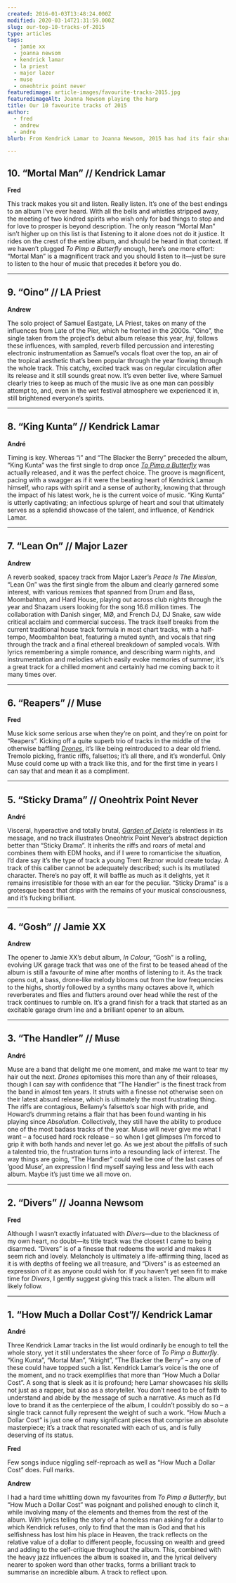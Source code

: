 ```yaml
---
created: 2016-01-03T13:48:24.000Z
modified: 2020-03-14T21:31:59.000Z
slug: our-top-10-tracks-of-2015
type: articles
tags:
  - jamie xx
  - joanna newsom
  - kendrick lamar
  - la priest
  - major lazer
  - muse
  - oneohtrix point never
featuredimage: article-images/favourite-tracks-2015.jpg
featuredimageAlt: Joanna Newsom playing the harp
title: Our 10 favourite tracks of 2015
author: 
  - fred
  - andrew
  - andre
blurb: From Kendrick Lamar to Joanna Newsom, 2015 has had its fair share of beautiful tracks. Here are our picks of the year.

---
```


## 10\. “Mortal Man” // Kendrick Lamar

**Fred**

This track makes you sit and listen. Really listen. It’s one of the best endings to an album I’ve ever heard. With all the bells and whistles stripped away, the meeting of two kindred spirits who wish only for bad things to stop and for love to prosper is beyond description. The only reason “Mortal Man” isn’t higher up on this list is that listening to it alone does not do it justice. It rides on the crest of the entire album, and should be heard in that context. If we haven’t plugged *To Pimp a Butterfly* enough, here’s one more effort: “Mortal Man” is a magnificent track and you should listen to it—just be sure to listen to the hour of music that precedes it before you do.

-----

## 9\. “Oino” // LA Priest

**Andrew**

The solo project of Samuel Eastgate, LA Priest, takes on many of the influences from Late of the Pier, which he fronted in the 2000s. “Oino”, the single taken from the project’s debut album release this year, *Inji*, follows these influences, with sampled, reverb filled percussion and interesting electronic instrumentation as Samuel’s vocals float over the top, an air of the tropical aesthetic that’s been popular through the year flowing through the whole track. This catchy, excited track was on regular circulation after its release and it still sounds great now. It’s even better live, where Samuel clearly tries to keep as much of the music live as one man can possibly attempt to, and, even in the wet festival atmosphere we experienced it in, still brightened everyone’s spirits.

-----

## 8\. “King Kunta” // Kendrick Lamar

**André**

Timing is key. Whereas “i” and “The Blacker the Berry” preceded the album, “King Kunta” was the first single to drop once [*To Pimp a Butterfly*](/reviews/kendrick-lamar-to-pimp-a-butterfly/) was actually released, and it was the perfect choice. The groove is magnificent, pacing with a swagger as if it were the beating heart of Kendrick Lamar himself, who raps with spirit and a sense of authority, knowing that through the impact of his latest work, he is the current voice of music. “King Kunta” is utterly captivating; an infectious splurge of heart and soul that ultimately serves as a splendid showcase of the talent, and influence, of Kendrick Lamar.

-----

## 7\. “Lean On” // Major Lazer

**Andrew**

A reverb soaked, spacey track from Major Lazer’s *Peace Is The Mission*, “Lean On” was the first single from the album and clearly garnered some interest, with various remixes that spanned from Drum and Bass, Moombahton, and Hard House, playing out across club nights through the year and Shazam users looking for the song 16.6 million times. The collaboration with Danish singer, MØ, and French DJ, DJ Snake, saw wide critical acclaim and commercial success. The track itself breaks from the current traditional house track formula in most chart tracks, with a half-tempo, Moombahton beat, featuring a muted synth, and vocals that ring through the track and a final ethereal breakdown of sampled vocals. With lyrics remembering a simple romance, and describing warm nights, and instrumentation and melodies which easily evoke memories of summer, it’s a great track for a chilled moment and certainly had me coming back to it many times over.

-----

## 6\. “Reapers” // Muse

**Fred**

Muse kick some serious arse when they’re on point, and they’re on point for “Reapers”. Kicking off a quite superb trio of tracks in the middle of the otherwise baffling [*Drones*](/reviews/muse-drones/), it’s like being reintroduced to a dear old friend. Tremolo picking, frantic riffs, falsettos; it’s all there, and it’s wonderful. Only Muse could come up with a track like this, and for the first time in years I can say that and mean it as a compliment.

-----

## 5\. “Sticky Drama” // Oneohtrix Point Never

**André**

Visceral, hyperactive and totally brutal, [*Garden of Delete*](/reviews/oneohtrix-point-never-garden-of-delete/) is relentless in its message, and no track illustrates Oneohtrix Point Never’s abstract depiction better than “Sticky Drama”. It inherits the riffs and roars of metal and combines them with EDM hooks, and if I were to romanticise the situation, I’d dare say it’s the type of track a young Trent Reznor would create today. A track of this caliber cannot be adequately described; such is its mutilated character. There’s no pay off, it will baffle as much as it delights, yet it remains irresistible for those with an ear for the peculiar. “Sticky Drama” is a grotesque beast that drips with the remains of your musical consciousness, and it’s fucking brilliant.

-----

## 4\. “Gosh” // Jamie XX

**Andrew**

The opener to Jamie XX’s debut album, *In Colour*, “Gosh” is a rolling, evolving UK garage track that was one of the first to be teased ahead of the album is still a favourite of mine after months of listening to it. As the track opens out, a bass, drone-like melody blooms out from the low frequencies to the highs, shortly followed by a synths many octaves above it, which reverberates and flies and flutters around over head while the rest of the track continues to rumble on. It’s a grand finish for a track that started as an excitable garage drum line and a brilliant opener to an album.

-----

## 3\. “The Handler” // Muse

**André**

Muse are a band that delight me one moment, and make me want to tear my hair out the next. *Drones* epitomises this more than any of their releases, though I can say with confidence that “The Handler” is the finest track from the band in almost ten years. It struts with a finesse not otherwise seen on their latest absurd release, which is ultimately the most frustrating thing. The riffs are contagious, Bellamy’s falsetto’s soar high with pride, and Howard’s drumming retains a flair that has been found wanting in his playing since *Absolution*. Collectively, they still have the ability to produce one of the most badass tracks of the year. Muse will never give me what I want – a focused hard rock release – so when I get glimpses I’m forced to grip it with both hands and never let go. As we jest about the pitfalls of such a talented trio, the frustration turns into a resounding lack of interest. The way things are going, “The Handler” could well be one of the last cases of ‘good Muse’, an expression I find myself saying less and less with each album. Maybe it’s just time we all move on.

-----

## 2\. “Divers” // Joanna Newsom

**Fred**

Although I wasn’t exactly infatuated with *Divers*—due to the blackness of my own heart, no doubt—its title track was the closest I came to being disarmed. “Divers” is of a finesse that redeems the world and makes it seem rich and lovely. Melancholy is ultimately a life-affirming thing, laced as it is with depths of feeling we all treasure, and “Divers” is as esteemed an expression of it as anyone could wish for. If you haven’t yet seen fit to make time for *Divers*, I gently suggest giving this track a listen. The album will likely follow.

-----

## 1\. “How Much a Dollar Cost”// Kendrick Lamar

**André**

Three Kendrick Lamar tracks in the list would ordinarily be enough to tell the whole story, yet it still understates the sheer force of *To Pimp a Butterfly*. “King Kunta”, “Mortal Man”, “Alright”, “The Blacker the Berry” – any one of these could have topped such a list. Kendrick Lamar’s voice is the one of the moment, and no track exemplifies that more than “How Much a Dollar Cost”. A song that is sleek as it is profound; here Lamar showcases his skills not just as a rapper, but also as a storyteller. You don’t need to be of faith to understand and abide by the message of such a narrative. As much as I’d love to brand it as the centerpiece of the album, I couldn’t possibly do so – a single track cannot fully represent the weight of such a work. “How Much a Dollar Cost” is just one of many significant pieces that comprise an absolute masterpiece; it’s a track that resonated with each of us, and is fully deserving of its status.

**Fred**

Few songs induce niggling self-reproach as well as “How Much a Dollar Cost” does. Full marks.

**Andrew**

I had a hard time whittling down my favourites from *To Pimp a Butterfly*, but “How Much a Dollar Cost” was poignant and polished enough to clinch it, while involving many of the elements and themes from the rest of the album. With lyrics telling the story of a homeless man asking for a dollar to which Kendrick refuses, only to find that the man is God and that his selfishness has lost him his place in Heaven, the track reflects on the relative value of a dollar to different people, focussing on wealth and greed and adding to the self-critique throughout the album. This, combined with the heavy jazz influences the album is soaked in, and the lyrical delivery nearer to spoken word than other tracks, forms a brilliant track to summarise an incredible album. A track to reflect upon.